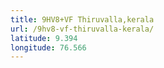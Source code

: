 ```yaml
---
title: 9HV8+VF Thiruvalla,kerala
url: /9hv8-vf-thiruvalla-kerala/
latitude: 9.394
longitude: 76.566
---
```

